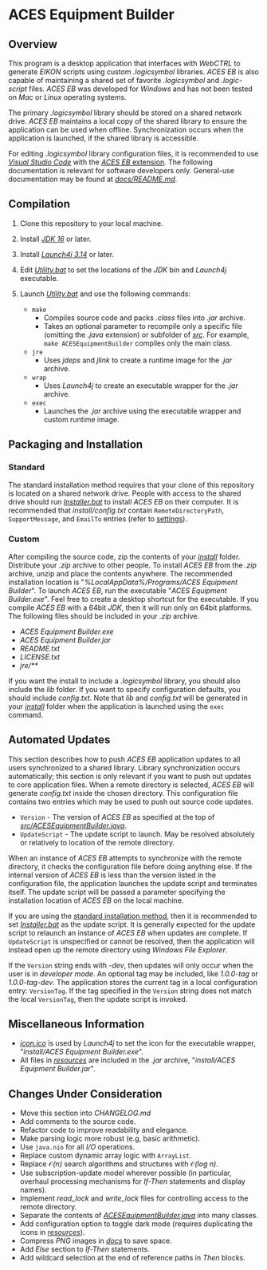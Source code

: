 # ACES Equipment Builder

## Overview

This program is a desktop application that interfaces with *WebCTRL* to generate *EIKON* scripts using custom *.logicsymbol* libraries. *ACES EB* is also capable of maintaining a shared set of favorite *.logicsymbol* and *.logic-script* files. *ACES EB* was developed for *Windows* and has not been tested on *Mac* or *Linux* operating systems.

The primary *.logicsymbol* library should be stored on a shared network drive. *ACES EB* maintains a local copy of the shared library to ensure the application can be used when offline. Synchronization occurs when the application is launched, if the shared library is accessible.

For editing *.logicsymbol* library configuration files, it is recommended to use [*Visual Studio Code*](https://code.visualstudio.com/) with the [*ACES EB* extension](https://github.com/automatic-controls/vscode-aces-equipment-builder). The following documentation is relevant for software developers only. General-use documentation may be found at [*docs/README.md*](docs/README.md).

## Compilation

1. Clone this repository to your local machine.

1. Install [*JDK 16*](https://jdk.java.net/) or later.

1. Install [*Launch4j 3.14*](https://sourceforge.net/projects/launch4j/) or later.

1. Edit [*Utility.bat*](Utility.bat) to set the locations of the *JDK* bin and *Launch4j* executable.

1. Launch [*Utility.bat*](Utility.bat) and use the following commands:
    - `make`
      - Compiles source code and packs *.class* files into *.jar* archive.
      - Takes an optional parameter to recompile only a specific file (omitting the *.java* extension) or subfolder of [*src*](src). For example, `make ACESEquipmentBuilder` compiles only the main class.
    - `jre`
      - Uses *jdeps* and *jlink* to create a runtime image for the *.jar* archive.
    - `wrap`
      - Uses *Launch4j* to create an executable wrapper for the *.jar* archive.
    - `exec`
      - Launches the *.jar* archive using the executable wrapper and custom runtime image.

## Packaging and Installation

### Standard

The standard installation method requires that your clone of this repository is located on a shared network drive. People with access to the shared drive should run [*Installer.bat*](Installer.bat) to install *ACES EB* on their computer. It is recommended that *install/config.txt* contain `RemoteDirectoryPath`, `SupportMessage`, and `EmailTo` entries (refer to [settings](docs/README.md#application-settings)).

### Custom

 After compiling the source code, zip the contents of your [*install*](install) folder. Distribute your *.zip* archive to other people. To install *ACES EB* from the *.zip* archive, unzip and place the contents anywhere. The recommended installation location is "*%LocalAppData%/Programs/ACES Equipment Builder*". To launch *ACES EB*, run the executable "*ACES Equipment Builder.exe*". Feel free to create a desktop shortcut for the executable. If you compile *ACES EB* with a 64bit *JDK*, then it will run only on 64bit platforms. The following files should be included in your *.zip* archive.

- *ACES Equipment Builder.exe*
- *ACES Equipment Builder.jar*
- *README.txt*
- *LICENSE.txt*
- *jre/\*\**

If you want the install to include a *.logicsymbol* library, you should also include the *lib* folder. If you want to specify configuration defaults, you should include *config.txt*. Note that *lib* and *config.txt* will be generated in your [*install*](install) folder when the application is launched using the `exec` command.

## Automated Updates

This section describes how to push *ACES EB* application updates to all users synchronized to a shared library. Library synchronization occurs automatically; this section is only relevant if you want to push out updates to core application files. When a remote directory is selected, *ACES EB* will generate *config.txt* inside the chosen directory. This configuration file contains two entries which may be used to push out source code updates.

- `Version` - The version of *ACES EB* as specified at the top of [*src/ACESEquipmentBuilder.java*](src/ACESEquipmentBuilder.java).
- `UpdateScript` - The update script to launch. May be resolved absolutely or relatively to location of the remote directory.

When an instance of *ACES EB* attempts to synchronize with the remote directory, it checks the configuration file before doing anything else. If the internal version of *ACES EB* is less than the version listed in the configuration file, the application launches the update script and terminates itself. The update script will be passed a parameter specifying the installation location of *ACES EB* on the local machine.

If you are using the [standard installation method](#standard), then it is recommended to set [*Installer.bat*](Installer.bat) as the update script. It is generally expected for the update script to relaunch an instance of *ACES EB* when updates are complete. If `UpdateScript` is unspecified or cannot be resolved, then the application will instead open up the remote directory using *Windows File Explorer*.

If the `Version` string ends with *-dev*, then updates will only occur when the user is in *developer mode*. An optional tag may be included, like *1.0.0-tag* or *1.0.0-tag-dev*. The application stores the current tag in a local configuration entry: `VersionTag`. If the tag specified in the `Version` string does not match the local `VersionTag`, then the update script is invoked.

## Miscellaneous Information
  - [*icon.ico*](icon.ico) is used by *Launch4j* to set the icon for the executable wrapper, "*install/ACES Equipment Builder.exe*".
  - All files in [*resources*](resources) are included in the *.jar* archive, "*install/ACES Equipment Builder.jar*".

## Changes Under Consideration

- Move this section into *CHANGELOG.md*
- Add comments to the source code.
- Refactor code to improve readability and elegance.
- Make parsing logic more robust (e.g, basic arithmetic).
- Use `java.nio` for all *I/O* operations.
- Replace custom dynamic array logic with `ArrayList`.
- Replace &#119978;*(n)* search algorithms and structures with &#119978;*(log n)*.
- Use subscription-update model wherever possible (in particular, overhaul processing mechanisms for *If-Then* statements and display names).
- Implement *read_lock* and *write_lock* files for controlling access to the remote directory.
- Separate the contents of [*ACESEquipmentBuilder.java*](src/ACESEquipmentBuilder.java) into many classes.
- Add configuration option to toggle dark mode (requires duplicating the icons in [*resources*](resources)).
- Compress *PNG* images in [*docs*](docs) to save space.
- Add *Else* section to *If-Then* statements.
- Add wildcard selection at the end of reference paths in *Then* blocks.
